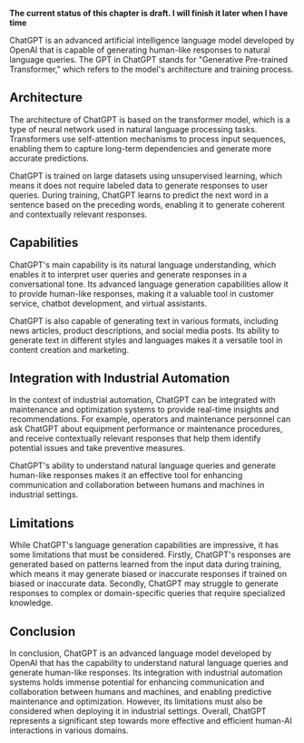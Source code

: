 **The current status of this chapter is draft. I will finish it later when I have time**

ChatGPT is an advanced artificial intelligence language model developed by OpenAI that is capable of generating human-like responses to natural language queries. The GPT in ChatGPT stands for "Generative Pre-trained Transformer," which refers to the model's architecture and training process.

**Architecture**
----------------

The architecture of ChatGPT is based on the transformer model, which is a type of neural network used in natural language processing tasks. Transformers use self-attention mechanisms to process input sequences, enabling them to capture long-term dependencies and generate more accurate predictions.

ChatGPT is trained on large datasets using unsupervised learning, which means it does not require labeled data to generate responses to user queries. During training, ChatGPT learns to predict the next word in a sentence based on the preceding words, enabling it to generate coherent and contextually relevant responses.

**Capabilities**
----------------

ChatGPT's main capability is its natural language understanding, which enables it to interpret user queries and generate responses in a conversational tone. Its advanced language generation capabilities allow it to provide human-like responses, making it a valuable tool in customer service, chatbot development, and virtual assistants.

ChatGPT is also capable of generating text in various formats, including news articles, product descriptions, and social media posts. Its ability to generate text in different styles and languages makes it a versatile tool in content creation and marketing.

**Integration with Industrial Automation**
------------------------------------------

In the context of industrial automation, ChatGPT can be integrated with maintenance and optimization systems to provide real-time insights and recommendations. For example, operators and maintenance personnel can ask ChatGPT about equipment performance or maintenance procedures, and receive contextually relevant responses that help them identify potential issues and take preventive measures.

ChatGPT's ability to understand natural language queries and generate human-like responses makes it an effective tool for enhancing communication and collaboration between humans and machines in industrial settings.

**Limitations**
---------------

While ChatGPT's language generation capabilities are impressive, it has some limitations that must be considered. Firstly, ChatGPT's responses are generated based on patterns learned from the input data during training, which means it may generate biased or inaccurate responses if trained on biased or inaccurate data. Secondly, ChatGPT may struggle to generate responses to complex or domain-specific queries that require specialized knowledge.

**Conclusion**
--------------

In conclusion, ChatGPT is an advanced language model developed by OpenAI that has the capability to understand natural language queries and generate human-like responses. Its integration with industrial automation systems holds immense potential for enhancing communication and collaboration between humans and machines, and enabling predictive maintenance and optimization. However, its limitations must also be considered when deploying it in industrial settings. Overall, ChatGPT represents a significant step towards more effective and efficient human-AI interactions in various domains.
